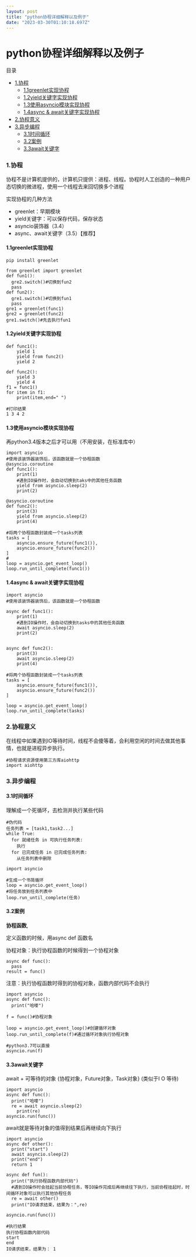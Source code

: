 ```yaml
---
layout: post
title: "python协程详细解释以及例子"
date: "2023-03-30T01:10:18.697Z"
---
```

python协程详细解释以及例子
================

目录

*   [1.协程](#1协程)
    *   [1.1greenlet实现协程](#11greenlet实现协程)
    *   [1.2yield关键字实现协程](#12yield关键字实现协程)
    *   [1.3使用asyncio模块实现协程](#13使用asyncio模块实现协程)
    *   [1.4async & await关键字实现协程](#14async--await关键字实现协程)
*   [2.协程意义](#2协程意义)
*   [3.异步编程](#3异步编程)
    *   [3.1时间循环](#31时间循环)
    *   [3.2案例](#32案例)
    *   [3.3await关键字](#33await关键字)

### 1.协程

协程不是计算机提供的，计算机只提供：进程、线程。协程时人工创造的一种用户态切换的微进程，使用一个线程去来回切换多个进程

实现协程的几种方法

*   greenlet：早期模块
*   yield关键字：可以保存代码，保存状态
*   asyncio装饰器（3.4）
*   async、await关键字（3.5）【推荐】

#### 1.1greenlet实现协程

    pip install greenlet
    
    from greenlet import greenlet
    def fun1():
      gre2.switch()#切换到fun2
      pass
    def fun2():
      gre1.switch()#切换到fun1
      pass
    gre1 = greenlet(func1)
    gre2 = greenlet(func2)
    gre1.switch()#先去执行fun1
    

#### 1.2yield关键字实现协程

    def func1():
        yield 1
        yield from func2()
        yield 2
        
    def func2():
        yield 3
        yield 4
    f1 = func1()
    for item in f1:
        print(item,end=" ")
        
    #打印结果
    1 3 4 2
    

#### 1.3使用asyncio模块实现协程

再python3.4版本之后才可以用（不用安装，在标准库中）

    import asyncio
    #使用该装饰器装饰后，该函数就是一个协程函数
    @asyncio.coroutine
    def func1():
        print(1)
        #遇到IO操作时，会自动切换到taks中的其他任务函数
        yield from asyncio.sleep(2)
        print(2)
    
    @asyncio.coroutine
    def func2():
        print(3)
        yield from asyncio.sleep(2)
        print(4)
        
    #将两个协程函数封装成一个tasks列表
    tasks = [
        asyncio.ensure_future(func1()),
        asyncio.ensure_future(func2())
    ]
    #
    loop = asyncio.get_event_loop()
    loop.run_until_complete(func1())
    

#### 1.4async & await关键字实现协程

    import asyncio
    #使用该装饰器装饰后，该函数就是一个协程函数
    
    async def func1():
        print(1)
        #遇到IO操作时，会自动切换到tasks中的其他任务函数
        await asyncio.sleep(2)
        print(2)
    
    
    async def func2():
        print(3)
        await asyncio.sleep(2)
        print(4)
        
    #将两个协程函数封装成一个tasks列表
    tasks = [
        asyncio.ensure_future(func1()),
        asyncio.ensure_future(func2())
    ]
    
    loop = asyncio.get_event_loop()
    loop.run_until_complete(tasks)
    

### 2.协程意义

在线程中如果遇到IO等待时间，线程不会傻等着，会利用空闲的时间去做其他事情，也就是进程异步执行。

    #协程请求资源使用第三方库aiohttp
    import aiohttp
    

### 3.异步编程

#### 3.1时间循环

理解成一个死循环，去检测并执行某些代码

    #伪代码
    任务列表 = [task1,task2...]
    while True:
      for 就绪任务 in 可执行任务列表:
        执行
      for 已完成任务 in 已完成任务列表:
        从任务列表中删除
    
    import asyncio 
    
    #生成一个书简循环
    loop = asyncio.get_event_loop()
    #将任务放到任务列表中
    loop.run_until_complete(任务)
    

#### 3.2案例

**协程函数**,

定义函数的时候，用async def 函数名

协程对象：执行协程函数的时候得到一个协程对象

    async def func():
      pass
    result = func()
    
    

注意：执行协程函数时得到的协程对象，函数内部代码不会执行

    import asyncio
    async def func():
      print("哈喽")
    
    f = func()#协程对象
    
    loop = asyncio.get_event_loop()#创建循环对象
    loop.run_until_complete(f)#通过循环对象执行协程对象
    
    #python3.7可以直接
    asyncio.run(f)
    

#### 3.3await关键字

await + 可等待的对象 {协程对象，Future对象，Task对象} (类似于I O 等待)

    import asyncio
    async def func():
      print("哈喽")
      re = await asyncio.sleep(2)
    	print(re)
    asyncio.run(func())
    

await就是等待对象的值得到结果后再继续向下执行

    import asyncio
    async def other():
      print("start")
      await asyncio.sleep(2)
      print("end")
      return 1
    
    async def fun():
      print("执行协程函数内部代码")
      #遇到IO操作时会挂起当前协程任务，等IO操作完成后再继续往下执行，当前协程挂起时，时间循环对象可以执行其他协程任务
      re = await other()
      print("IO请求结束，结果为：",re)
      
    asyncio.run(func())
    
    #执行结果 
    执行协程函数内部代码
    start
    end
    IO请求结束，结果为： 1
